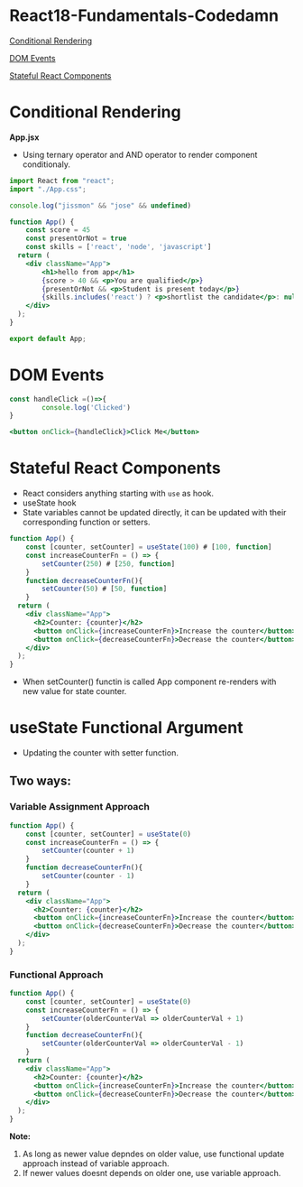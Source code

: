 # React18-Fundamentals-Codedamn

[Conditional Rendering](#Conditional-Rendering) 

[DOM Events](#dom-events)

[Stateful React Components](#stateful-react-components)

# Conditional Rendering

**App.jsx**

- Using ternary operator and AND operator to render component conditionaly.

```jsx
import React from "react";
import "./App.css";

console.log("jissmon" && "jose" && undefined)

function App() {
    const score = 45
    const presentOrNot = true
    const skills = ['react', 'node', 'javascript']
  return (
    <div className="App">
        <h1>hello from app</h1>
        {score > 40 && <p>You are qualified</p>}
        {presentOrNot && <p>Student is present today</p>}
        {skills.includes('react') ? <p>shortlist the candidate</p>: null}
    </div>
  );
}

export default App;
```

# DOM Events

```jsx
const handleClick =()=>{
        console.log('Clicked')
}

<button onClick={handleClick}>Click Me</button>
```

# Stateful React Components

 - React considers anything starting with `use` as hook.
 - useState hook
 - State variables cannot be updated directly, it can be updated with their corresponding function or setters.


```jsx
function App() {
    const [counter, setCounter] = useState(100) # [100, function]
    const increaseCounterFn = () => {
        setCounter(250) # [250, function]
    }
    function decreaseCounterFn(){
        setCounter(50) # [50, function]
    }
  return (
    <div className="App">
      <h2>Counter: {counter}</h2>
      <button onClick={increaseCounterFn}>Increase the counter</button>
      <button onClick={decreaseCounterFn}>Decrease the counter</button>
    </div>
  );
}
```

 - When setCounter() functin is called App component re-renders with new value for state counter.


# useState Functional Argument

 - Updating the counter with setter function.

## Two ways:


### Variable Assignment Approach

```jsx
function App() {
    const [counter, setCounter] = useState(0)
    const increaseCounterFn = () => {
        setCounter(counter + 1)
    }
    function decreaseCounterFn(){
        setCounter(counter - 1)
    }
  return (
    <div className="App">
      <h2>Counter: {counter}</h2>
      <button onClick={increaseCounterFn}>Increase the counter</button>
      <button onClick={decreaseCounterFn}>Decrease the counter</button>
    </div>
  );
}
```

### Functional Approach

```jsx
function App() {
    const [counter, setCounter] = useState(0)
    const increaseCounterFn = () => {
        setCounter(olderCounterVal => olderCounterVal + 1)
    }
    function decreaseCounterFn(){
        setCounter(olderCounterVal => olderCounterVal - 1)
    }
  return (
    <div className="App">
      <h2>Counter: {counter}</h2>
      <button onClick={increaseCounterFn}>Increase the counter</button>
      <button onClick={decreaseCounterFn}>Decrease the counter</button>
    </div>
  );
}
```


**Note:**

 1. As long as newer value depndes on older value, use functional update approach instead of variable approach.
 2. If newer values doesnt depends on older one, use variable approach.



